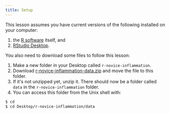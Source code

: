 ```yaml
---
title: Setup
---
```


This lesson assumes you have current versions of the following installed on your computer:

1. the [R software](https://cran.r-project.org/mirrors.html) itself, and
2. [RStudio Desktop](https://www.rstudio.com/products/rstudio/download/#download).

You also need to download some files to follow this lesson:

1. Make a new folder in your Desktop called `r-novice-inflammation`.
2. Download [r-novice-inflammation-data.zip](data/r-novice-inflammation-data.zip)
  and move the file to this folder.
3. If it's not unzipped yet, unzip it. There should now be a folder called `data` in the `r-novice-inflammation` folder.
4. You can access this folder from the Unix shell with:

```bash
$ cd
$ cd Desktop/r-novice-inflammation/data
```


